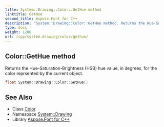 ```yaml
---
title: System::Drawing::Color::GetHue method
linktitle: GetHue
second_title: Aspose.Font for C++
description: 'System::Drawing::Color::GetHue method. Returns the Hue-Saturation-Brightness (HSB) hue value, in degrees, for the color reprsented by the current object in C++.'
type: docs
weight: 1200
url: /cpp/system.drawing/color/gethue/
---
```

## Color::GetHue method


Returns the Hue-Saturation-Brightness (HSB) hue value, in degrees, for the color reprsented by the current object.

```cpp
float System::Drawing::Color::GetHue()
```

## See Also

* Class [Color](../)
* Namespace [System::Drawing](../../)
* Library [Aspose.Font for C++](../../../)
